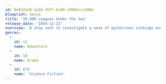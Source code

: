 ```yaml
---
id: 6e932e28-2a1b-45ff-bc8b-19965ccc508e
blueprint: movie
title: '20,000 Leagues Under the Sea'
release_date: '1954-12-23'
overview: 'A ship sent to investigate a wave of mysterious sinkings encounters the advanced submarine, the Nautilus, commanded by Captain Nemo.'
genres:
  -
    id: 12
    name: Adventure
  -
    id: 18
    name: Drama
  -
    id: 878
    name: 'Science Fiction'
---
```


